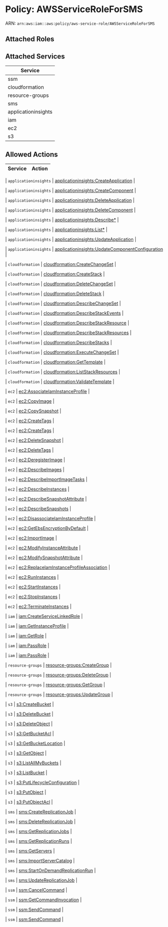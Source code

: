 # Policy: AWSServiceRoleForSMS

ARN: `arn:aws:iam::aws:policy/aws-service-role/AWSServiceRoleForSMS`

## Attached Roles

## Attached Services

| Service |
|---------|
| ssm |
| cloudformation |
| resource-groups |
| sms |
| applicationinsights |
| iam |
| ec2 |
| s3 |

## Allowed Actions

| Service | Action |
|:-------:|--------|

| `applicationinsights` | [applicationinsights:CreateApplication](../actions.md#applicationinsights:createapplication) |

| `applicationinsights` | [applicationinsights:CreateComponent](../actions.md#applicationinsights:createcomponent) |

| `applicationinsights` | [applicationinsights:DeleteApplication](../actions.md#applicationinsights:deleteapplication) |

| `applicationinsights` | [applicationinsights:DeleteComponent](../actions.md#applicationinsights:deletecomponent) |

| `applicationinsights` | [applicationinsights:Describe*](../actions.md#applicationinsights:describeall) |

| `applicationinsights` | [applicationinsights:List*](../actions.md#applicationinsights:listall) |

| `applicationinsights` | [applicationinsights:UpdateApplication](../actions.md#applicationinsights:updateapplication) |

| `applicationinsights` | [applicationinsights:UpdateComponentConfiguration](../actions.md#applicationinsights:updatecomponentconfiguration) |

| `cloudformation` | [cloudformation:CreateChangeSet](../actions.md#cloudformation:createchangeset) |

| `cloudformation` | [cloudformation:CreateStack](../actions.md#cloudformation:createstack) |

| `cloudformation` | [cloudformation:DeleteChangeSet](../actions.md#cloudformation:deletechangeset) |

| `cloudformation` | [cloudformation:DeleteStack](../actions.md#cloudformation:deletestack) |

| `cloudformation` | [cloudformation:DescribeChangeSet](../actions.md#cloudformation:describechangeset) |

| `cloudformation` | [cloudformation:DescribeStackEvents](../actions.md#cloudformation:describestackevents) |

| `cloudformation` | [cloudformation:DescribeStackResource](../actions.md#cloudformation:describestackresource) |

| `cloudformation` | [cloudformation:DescribeStackResources](../actions.md#cloudformation:describestackresources) |

| `cloudformation` | [cloudformation:DescribeStacks](../actions.md#cloudformation:describestacks) |

| `cloudformation` | [cloudformation:ExecuteChangeSet](../actions.md#cloudformation:executechangeset) |

| `cloudformation` | [cloudformation:GetTemplate](../actions.md#cloudformation:gettemplate) |

| `cloudformation` | [cloudformation:ListStackResources](../actions.md#cloudformation:liststackresources) |

| `cloudformation` | [cloudformation:ValidateTemplate](../actions.md#cloudformation:validatetemplate) |

| `ec2` | [ec2:AssociateIamInstanceProfile](../actions.md#ec2:associateiaminstanceprofile) |

| `ec2` | [ec2:CopyImage](../actions.md#ec2:copyimage) |

| `ec2` | [ec2:CopySnapshot](../actions.md#ec2:copysnapshot) |

| `ec2` | [ec2:CreateTags](../actions.md#ec2:createtags) |

| `ec2` | [ec2:CreateTags](../actions.md#ec2:createtags) |

| `ec2` | [ec2:DeleteSnapshot](../actions.md#ec2:deletesnapshot) |

| `ec2` | [ec2:DeleteTags](../actions.md#ec2:deletetags) |

| `ec2` | [ec2:DeregisterImage](../actions.md#ec2:deregisterimage) |

| `ec2` | [ec2:DescribeImages](../actions.md#ec2:describeimages) |

| `ec2` | [ec2:DescribeImportImageTasks](../actions.md#ec2:describeimportimagetasks) |

| `ec2` | [ec2:DescribeInstances](../actions.md#ec2:describeinstances) |

| `ec2` | [ec2:DescribeSnapshotAttribute](../actions.md#ec2:describesnapshotattribute) |

| `ec2` | [ec2:DescribeSnapshots](../actions.md#ec2:describesnapshots) |

| `ec2` | [ec2:DisassociateIamInstanceProfile](../actions.md#ec2:disassociateiaminstanceprofile) |

| `ec2` | [ec2:GetEbsEncryptionByDefault](../actions.md#ec2:getebsencryptionbydefault) |

| `ec2` | [ec2:ImportImage](../actions.md#ec2:importimage) |

| `ec2` | [ec2:ModifyInstanceAttribute](../actions.md#ec2:modifyinstanceattribute) |

| `ec2` | [ec2:ModifySnapshotAttribute](../actions.md#ec2:modifysnapshotattribute) |

| `ec2` | [ec2:ReplaceIamInstanceProfileAssociation](../actions.md#ec2:replaceiaminstanceprofileassociation) |

| `ec2` | [ec2:RunInstances](../actions.md#ec2:runinstances) |

| `ec2` | [ec2:StartInstances](../actions.md#ec2:startinstances) |

| `ec2` | [ec2:StopInstances](../actions.md#ec2:stopinstances) |

| `ec2` | [ec2:TerminateInstances](../actions.md#ec2:terminateinstances) |

| `iam` | [iam:CreateServiceLinkedRole](../actions.md#iam:createservicelinkedrole) |

| `iam` | [iam:GetInstanceProfile](../actions.md#iam:getinstanceprofile) |

| `iam` | [iam:GetRole](../actions.md#iam:getrole) |

| `iam` | [iam:PassRole](../actions.md#iam:passrole) |

| `iam` | [iam:PassRole](../actions.md#iam:passrole) |

| `resource-groups` | [resource-groups:CreateGroup](../actions.md#resource-groups:creategroup) |

| `resource-groups` | [resource-groups:DeleteGroup](../actions.md#resource-groups:deletegroup) |

| `resource-groups` | [resource-groups:GetGroup](../actions.md#resource-groups:getgroup) |

| `resource-groups` | [resource-groups:UpdateGroup](../actions.md#resource-groups:updategroup) |

| `s3` | [s3:CreateBucket](../actions.md#s3:createbucket) |

| `s3` | [s3:DeleteBucket](../actions.md#s3:deletebucket) |

| `s3` | [s3:DeleteObject](../actions.md#s3:deleteobject) |

| `s3` | [s3:GetBucketAcl](../actions.md#s3:getbucketacl) |

| `s3` | [s3:GetBucketLocation](../actions.md#s3:getbucketlocation) |

| `s3` | [s3:GetObject](../actions.md#s3:getobject) |

| `s3` | [s3:ListAllMyBuckets](../actions.md#s3:listallmybuckets) |

| `s3` | [s3:ListBucket](../actions.md#s3:listbucket) |

| `s3` | [s3:PutLifecycleConfiguration](../actions.md#s3:putlifecycleconfiguration) |

| `s3` | [s3:PutObject](../actions.md#s3:putobject) |

| `s3` | [s3:PutObjectAcl](../actions.md#s3:putobjectacl) |

| `sms` | [sms:CreateReplicationJob](../actions.md#sms:createreplicationjob) |

| `sms` | [sms:DeleteReplicationJob](../actions.md#sms:deletereplicationjob) |

| `sms` | [sms:GetReplicationJobs](../actions.md#sms:getreplicationjobs) |

| `sms` | [sms:GetReplicationRuns](../actions.md#sms:getreplicationruns) |

| `sms` | [sms:GetServers](../actions.md#sms:getservers) |

| `sms` | [sms:ImportServerCatalog](../actions.md#sms:importservercatalog) |

| `sms` | [sms:StartOnDemandReplicationRun](../actions.md#sms:startondemandreplicationrun) |

| `sms` | [sms:UpdateReplicationJob](../actions.md#sms:updatereplicationjob) |

| `ssm` | [ssm:CancelCommand](../actions.md#ssm:cancelcommand) |

| `ssm` | [ssm:GetCommandInvocation](../actions.md#ssm:getcommandinvocation) |

| `ssm` | [ssm:SendCommand](../actions.md#ssm:sendcommand) |

| `ssm` | [ssm:SendCommand](../actions.md#ssm:sendcommand) |
